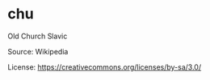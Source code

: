 # chu



Old Church Slavic



Source: Wikipedia



License: https://creativecommons.org/licenses/by-sa/3.0/
